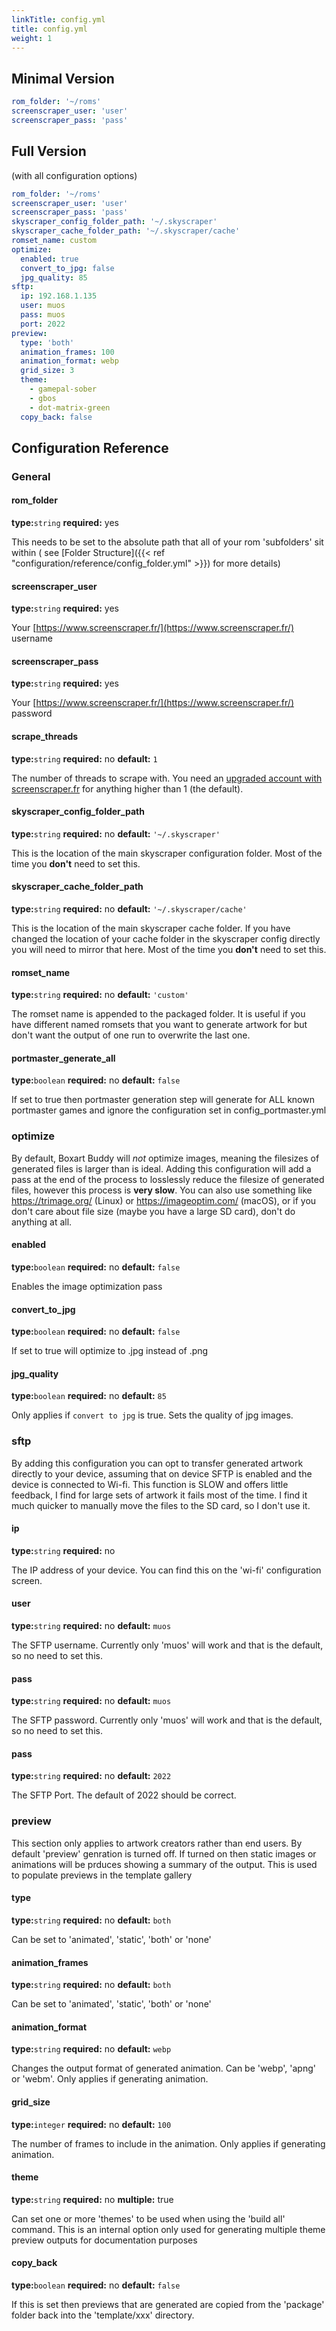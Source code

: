 ```yaml
---
linkTitle: config.yml
title: config.yml
weight: 1
---
```


## Minimal Version

```yaml {filename="config.yml"}
rom_folder: '~/roms'
screenscraper_user: 'user'
screenscraper_pass: 'pass'
```

## Full Version

(with all configuration options)

```yaml {filename="config.yml"}
rom_folder: '~/roms'
screenscraper_user: 'user'
screenscraper_pass: 'pass'
skyscraper_config_folder_path: '~/.skyscraper'
skyscraper_cache_folder_path: '~/.skyscraper/cache'
romset_name: custom
optimize:
  enabled: true
  convert_to_jpg: false
  jpg_quality: 85
sftp:
  ip: 192.168.1.135
  user: muos
  pass: muos
  port: 2022
preview:
  type: 'both'
  animation_frames: 100
  animation_format: webp
  grid_size: 3
  theme:
    - gamepal-sober
    - gbos
    - dot-matrix-green
  copy_back: false
```

## Configuration Reference

### General

#### rom_folder

**type:**```string```   **required:** yes

This needs to be set to the absolute path that all of your rom 'subfolders' sit within (
see [Folder Structure]({{< ref "configuration/reference/config_folder.yml" >}}) for more details)

#### screenscraper_user

**type:**```string```   **required:** yes

Your [https://www.screenscraper.fr/](https://www.screenscraper.fr/) username

#### screenscraper_pass

**type:**```string```   **required:** yes

Your [https://www.screenscraper.fr/](https://www.screenscraper.fr/) password

#### scrape_threads

**type:**```string```   **required:** no    **default:** ```1```

The number of threads to scrape with. You need an [upgraded account with screenscraper.fr](https://www.patreon.com/screenscraper) for anything higher than 1 (the default).

#### skyscraper_config_folder_path

**type:**```string```   **required:** no    **default:** ```'~/.skyscraper'```

This is the location of the main skyscraper configuration folder. Most of the time you **don't** need to set this.

#### skyscraper_cache_folder_path

**type:**```string```   **required:** no    **default:** ```'~/.skyscraper/cache'```

This is the location of the main skyscraper cache folder. If you have changed the location of your cache folder in the skyscraper config directly you will need to mirror that here. Most of the time you
**don't** need to set this.

#### romset_name

**type:**```string``` **required:** no **default:** ```'custom'```

The romset name is appended to the packaged folder. It is useful if you have different named romsets that you want to
generate artwork for but don't want the output of one run to overwrite the last one.

#### portmaster_generate_all

**type:**```boolean``` **required:** no **default:** ```false```

If set to true then portmaster generation step will generate for ALL known portmaster games and ignore the configuration set in config_portmaster.yml

### optimize

By default, Boxart Buddy will _not_ optimize images, meaning the filesizes of generated files is larger than is ideal.
Adding this configuration will add a pass at the end of the process to losslessly reduce the filesize of generated
files, however this process is **very slow**. You can also use something like https://trimage.org/ (Linux)
or https://imageoptim.com/ (macOS), or if you don't care about file size (maybe you have a large SD card), don't do
anything at all.

#### enabled

**type:**```boolean``` **required:** no **default:** ```false```

Enables the image optimization pass

#### convert_to_jpg

**type:**```boolean``` **required:** no **default:** ```false```

If set to true will optimize to .jpg instead of .png

#### jpg_quality

**type:**```boolean``` **required:** no **default:** ```85```

Only applies if ```convert to jpg``` is true. Sets the quality of jpg images.

### sftp

By adding this configuration you can opt to transfer generated artwork directly to your device, assuming that on device
SFTP is enabled and the device is connected to Wi-fi. This function is SLOW and offers little feedback, I find for large
sets of artwork it fails most of the time. I find it much quicker to manually move the files to the SD card, so I don't
use it.

#### ip

**type:**```string``` **required:** no

The IP address of your device. You can find this on the 'wi-fi' configuration screen.

#### user

**type:**```string``` **required:** no **default:** ```muos```

The SFTP username. Currently only 'muos' will work and that is the default, so no need to set this.

#### pass

**type:**```string``` **required:** no **default:** ```muos```

The SFTP password. Currently only 'muos' will work and that is the default, so no need to set this.

#### pass

**type:**```string``` **required:** no **default:** ```2022```

The SFTP Port. The default of 2022 should be correct.

### preview

This section only applies to artwork creators rather than end users. By default 'preview' genration is turned off. If
turned on then static images or animations will be prduces showing a summary of the output. This is used to populate
previews in the template gallery

#### type

**type:**```string``` **required:** no **default:** ```both```

Can be set to 'animated', 'static', 'both' or 'none'

#### animation_frames

**type:**```string``` **required:** no **default:** ```both```

Can be set to 'animated', 'static', 'both' or 'none'

#### animation_format

**type:**```string``` **required:** no **default:** ```webp```

Changes the output format of generated animation. Can be 'webp', 'apng' or 'webm'. Only applies if generating animation.

#### grid_size

**type:**```integer``` **required:** no **default:** ```100```

The number of frames to include in the animation. Only applies if generating animation.

#### theme

**type:**```string``` **required:** no **multiple:** true

Can set one or more 'themes' to be used when using the 'build all' command. This is an internal option only used for generating multiple theme preview outputs for documentation purposes

#### copy_back

**type:**```boolean``` **required:** no **default:** ```false```

If this is set then previews that are generated are copied from the 'package' folder back into the 'template/xxx'
directory.